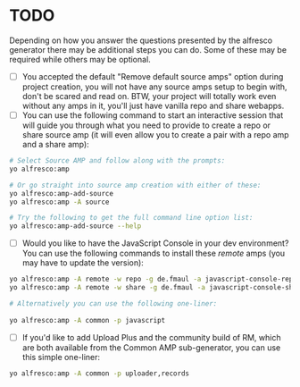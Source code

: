 TODO
====

Depending on how you answer the questions presented by the alfresco generator
there may be additional steps you can do. Some of these may be required while
others may be optional.

- [ ] You accepted the default "Remove default source amps" option during
      project creation, you will not have any source amps setup to begin 
      with, don't be scared and read on. BTW, your project will totally
      work even without any amps in it, you'll just have vanilla repo
      and share webapps.
- [ ] You can use the following command to start an interactive session 
      that will guide you through what you need to provide to create
      a repo or share source amp (it will even allow you to create a pair
      with a repo amp and a share amp):
      
```bash
# Select Source AMP and follow along with the prompts:
yo alfresco:amp

# Or go straight into source amp creation with either of these:
yo alfresco:amp-add-source
yo alfresco:amp -A source

# Try the following to get the full command line option list:
yo alfresco:amp-add-source --help
```

- [ ] Would you like to have the JavaScript Console in your dev environment?
      You can use the following commands to install these *remote* amps 
      (you may have to update the version):

```bash
yo alfresco:amp -A remote -w repo -g de.fmaul -a javascript-console-repo -v 0.6
yo alfresco:amp -A remote -w share -g de.fmaul -a javascript-console-share -v 0.6

# Alternatively you can use the following one-liner:
      
yo alfresco:amp -A common -p javascript
```

- [ ] If you'd like to add Upload Plus and the community build of RM, 
      which are both available from the Common AMP sub-generator, you 
      can use this simple one-liner:
      
```bash
yo alfresco:amp -A common -p uploader,records
```

